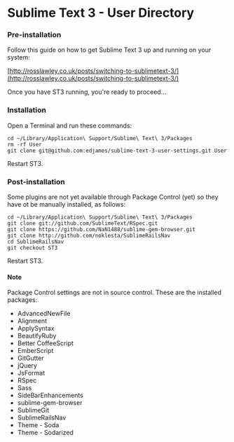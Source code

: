 # Sublime Text 3 - User Directory

### Pre-installation

Follow this guide on how to get Sublime Text 3 up and running on your system: 

[http://rosslawley.co.uk/posts/switching-to-sublimetext-3/](http://rosslawley.co.uk/posts/switching-to-sublimetext-3/)

Once you have ST3 running, you're ready to proceed...

### Installation

Open a Terminal and run these commands:

    cd ~/Library/Application\ Support/Sublime\ Text\ 3/Packages
    rm -rf User
    git clone git@github.com:edjames/sublime-text-3-user-settings.git User

Restart ST3.

### Post-installation

Some plugins are not yet available through Package Control (yet) so they have ot be manually installed, as follows:

	cd ~/Library/Application\ Support/Sublime\ Text\ 3/Packages
	git clone git://github.com/SublimeText/RSpec.git
	git clone https://github.com/NaN1488/sublime-gem-browser.git
	git clone http://github.com/noklesta/SublimeRailsNav
	cd SublimeRailsNav
	git checkout ST3

Restart ST3.

#### Note

Package Control settings are not in source control.
These are the installed packages:

- AdvancedNewFile
- Alignment
- ApplySyntax
- BeautifyRuby
- Better CoffeeScript
- EmberScript
- GitGutter
- jQuery
- JsFormat
- RSpec
- Sass
- SideBarEnhancements
- sublime-gem-browser
- SublimeGit
- SublimeRailsNav
- Theme - Soda
- Theme - Sodarized
